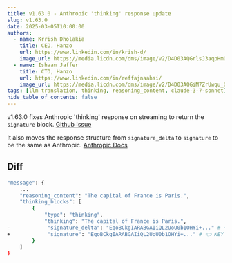 ```yaml
---
title: v1.63.0 - Anthropic 'thinking' response update
slug: v1.63.0
date: 2025-03-05T10:00:00
authors:
  - name: Krrish Dholakia
    title: CEO, Hanzo
    url: https://www.linkedin.com/in/krish-d/
    image_url: https://media.licdn.com/dms/image/v2/D4D03AQGrlsJ3aqpHmQ/profile-displayphoto-shrink_400_400/B4DZSAzgP7HYAg-/0/1737327772964?e=1743638400&v=beta&t=39KOXMUFedvukiWWVPHf3qI45fuQD7lNglICwN31DrI
  - name: Ishaan Jaffer
    title: CTO, Hanzo
    url: https://www.linkedin.com/in/reffajnaahsi/
    image_url: https://media.licdn.com/dms/image/v2/D4D03AQGiM7ZrUwqu_Q/profile-displayphoto-shrink_800_800/profile-displayphoto-shrink_800_800/0/1675971026692?e=1741824000&v=beta&t=eQnRdXPJo4eiINWTZARoYTfqh064pgZ-E21pQTSy8jc
tags: [llm translation, thinking, reasoning_content, claude-3-7-sonnet]
hide_table_of_contents: false
---
```


v1.63.0 fixes Anthropic 'thinking' response on streaming to return the `signature` block. [Github Issue](https://github.com/BerriAI/llm/issues/8964)



It also moves the response structure from `signature_delta` to `signature` to be the same as Anthropic. [Anthropic Docs](https://docs.anthropic.com/en/docs/build-with-claude/extended-thinking#implementing-extended-thinking)


## Diff 

```bash
"message": {
    ...
    "reasoning_content": "The capital of France is Paris.",
    "thinking_blocks": [
        {
            "type": "thinking",
            "thinking": "The capital of France is Paris.",
-            "signature_delta": "EqoBCkgIARABGAIiQL2UoU0b1OHYi+..." # 👈 OLD FORMAT
+            "signature": "EqoBCkgIARABGAIiQL2UoU0b1OHYi+..." # 👈 KEY CHANGE
        }
    ]
}
```
